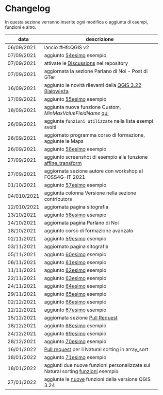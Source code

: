 # Changelog

In questa sezione verranno inserite ogni modifica o aggiunta di esempi, funzioni e altro.

data       | descrizione
-----------|-----------
06/09/2021 | lancio #HfcQGIS v2
07/09/2021 | aggiunto [54esimo](esempi/selezionare_punti_vicini_punto.md) esempio
07/09/2021 | attivate le [Discussions](https://github.com/opendatasicilia/HfcQGIS-md/discussions) nel repository
07/09/2021 | aggiornata la sezione Parlano di Noi - Post di GTer
16/09/2021 | aggiunto le novità rilevanti della [QGIS 3.22 Białowieża](release/novita_322.md)
17/09/2021 | aggiunto [55esimo](esempi/maxValoreCampoNome.md) esempio
18/09/2021 | aggiunta nuova funzione Custom, _MinMaxValueFieldName_ [qui](gr_funzioni/custom/custom_unico.md#minmaxvaluefieldname)
26/09/2021 | aggiunta `funzioni utilizzate` nella lista esempi svolti
26/09/2021 | aggiornato programma corso di formazione, aggiunte le Maps
26/09/2021 | aggiunto [56esimo](esempi/ricerca_caratteri_speciali.md) esempio
27/09/2021 | aggiunto screenshot di esempio alla funzione [affine_transform](gr_funzioni/geometria/geometria_unico.md#affine_transform)
27/09/2021 | aggiornata sezione autore con workshop al FOSS4G-IT 2021
01/10/2021 | aggiunto [57esimo](esempi/confrontare_campi_tabella.md) esempio
04/010/2021| aggiunta colonna Versione nella sezione contributors
12/010/2021| aggiornata pagina sitografia
13/10/2021 | aggiunto [58esimo](esempi/estrarre_campo_hstore.md) esempio
14/10/2021 | aggiornata pagina Parlano di Noi
18/10/2021 | aggiunto corso di formazione avanzato
02/11/2021 | aggiunto [59esimo](esempi/geometria_vicina_filtro_condizionato.md) esempio
03/11/2021 | aggiornato pagina sitografia
05/11/2021 | aggiunto [60esimo](esempi/atlas_righe_verticale.md) esempio
06/11/2021 | aggiunto [61esimo](esempi/decimali_come_apice.md) esempio
11/11/2021 | aggiunto [62esimo](esempi/media_stdev_tra_campi.md) esempio
22/11/2021 | aggiunto [63esimo](esempi/classificazione_specie.md) esempio
24/11/2021 | aggiunto [64esimo](esempi/attributi_da_layer_vicini.md) esempio
29/11/2021 | aggiunto [65esimo](esempi/aggregare_valori_tabella.md) esempio
02/12/2021 | aggiunto [66esimo](esempi/etichettare_con_apici.md) esempio
12/12/2021 | aggiunto [67esimo](esempi/ID_univoco_gruppi_consecutivi.md) esempio
15/12/2021 | aggiornata sezione [Pull Request](pull-request.md)
18/12/2021 | aggiunto [68esimo](esempi/eliminare_duplicati_condizione.md) esempio
24/12/2021 | aggiunto [69esimo](esempi/selezione_ultimo_record_per_data.md) esempio
28/12/2021 | aggiunto [70esimo](esempi/trova_nella_tabella_attributi.md) esempio
16/01/2022 | [Pull request](pull-request.md) per il Natural sorting in array_sort
18/01/2022 | aggiunto [71esimo](esempi/array_natural_sorting.md) esempio
18/01/2022 | aggiunti due nuove funzioni personalizzate sul Natural sorting [funzioni](gr_funzioni/custom/custom_unico.md) esempio
27/01/2022 | aggiunte le [nuove](release/novita_324.md) funzioni della versione QGIS 3.24